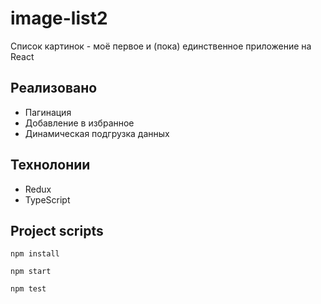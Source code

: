 # image-list2
Список картинок - моё первое и (пока) единственное приложение на React
## Реализовано
* Пагинация
* Добавление в избранное
* Динамическая подгрузка данных

## Технолонии
* Redux 
* TypeScript

## Project scripts
```
npm install
```
```
npm start
```
```
npm test
```
